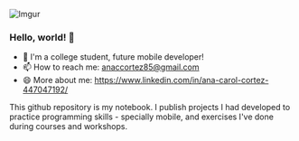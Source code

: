 ![Imgur](https://i.imgur.com/XGgwzqY.jpg)



### Hello, world! 👋

- 🌱  I'm a college student, future mobile developer!
- 📫 How to reach me: anaccortez85@gmail.com
- 😄 More about me: https://www.linkedin.com/in/ana-carol-cortez-447047192/

This github repository is my notebook. I publish projects I had developed to practice programming skills - specially mobile, and exercises I've done during courses and workshops.
